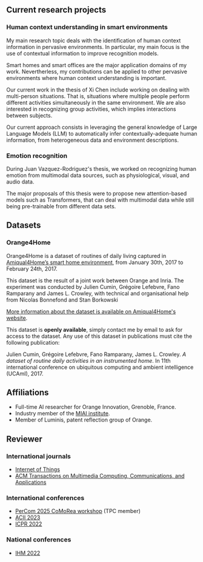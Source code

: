 ## Current research projects

### Human context understanding in smart environments

My main research topic deals with the identification of human context information in pervasive environments. In particular, my main focus is the use of contextual information to improve recognition models.

Smart homes and smart offices are the major application domains of my work. Nevertherless, my contributions can be applied to other pervasive environments where human context understanding is important.

Our current work in the thesis of Xi Chen include working on dealing with multi-person situations. That is, situations where multiple people perform different activities simultaneously in the same environment. We are also interested in recognizing group activities, which implies interactions between subjects.

Our current approach consists in leveraging the general knowledge of Large Language Models (LLM) to automatically infer contextually-adequate human information, from heterogeneous data and environment descriptions.


### Emotion recognition

During Juan Vazquez-Rodriguez's thesis, we worked on recognizing human emotion from multimodal data sources, such as physiological, visual, and audio data.

The major proposals of this thesis were to propose new attention-based models such as Transformers, that can deal with multimodal data while still being pre-trainable from different data sets.


## Datasets

### Orange4Home

Orange4Home is a dataset of routines of daily living captured in [Amiqual4Home’s smart home environment](https://amiqual4home.inria.fr/tools/smart-home/), from January 30th, 2017 to February 24th, 2017.

This dataset is the result of a joint work between Orange and Inria. The experiment was conducted by Julien Cumin, Grégoire Lefebvre, Fano Ramparany and James L. Crowley, with technical and organisational help from Nicolas Bonnefond and Stan Borkowski

[More information about the dataset is available on Amiqual4Home's website](https://amiqual4home.inria.fr/en/orange4home/).

This dataset is **openly available**, simply contact me by email to ask for access to the dataset. Any use of this dataset in publications must cite the following publication:

Julien Cumin, Grégoire Lefebvre, Fano Ramparany, James L. Crowley. *A dataset of routine daily activities in an instrumented home*. In 11th international conference on ubiquitous computing and ambient intelligence (UCAmI), 2017.



## Affiliations

- Full-time AI researcher for Orange Innovation, Grenoble, France.
- Industry member of the [MIAI institute](https://miai.univ-grenoble-alpes.fr/).
- Member of Luminis, patent reflection group of Orange.


## Reviewer


### International journals

- [Internet of Things](https://www.sciencedirect.com/journal/internet-of-things)
- [ACM Transactions on Multimedia Computing, Communications, and Applications](https://dl.acm.org/journal/tomm)


### International conferences

- [PerCom 2025 CoMoRea workshop](https://sites.google.com/view/comorea25) (TPC member)
- [ACII 2023](https://acii-conf.net/2023/)
- [ICPR 2022](https://www.icpr2022.com/)

### National conferences

- [IHM 2022](https://ihm2022.afihm.org/fr/)
